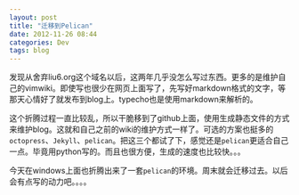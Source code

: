 ```yaml
---
layout: post
title: "迁移到Pelican"
date: 2012-11-26 08:44
categories: Dev
tags: blog
---
```



发现从舍弃liu6.org这个域名以后，这两年几乎没怎么写过东西。更多的是维护自己的vimwiki。即使写也很少在网页上面写了，先写好markdown格式的文字，等那天心情好了就发布到blog上。typecho也是使用markdown来解析的。


这个折腾过程一直比较乱，所以干脆移到了github上面，使用生成静态文件的方式来维护blog。这就和自己之前的wiki的维护方式一样了。可选的方案也挺多的`octopress`、`Jekyll`、`pelican`。把这三个都试了下，感觉还是`pelican`更适合自己一点。毕竟用python写的。而且也很方便，生成的速度也比较快。。。


今天在windows上面也折腾出来了一套`pelican`的环境。周末就会迁移过去。以后会有点写的动力吧。。。。
